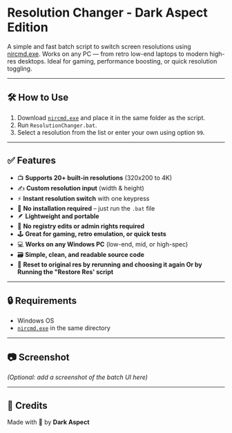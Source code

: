 # Resolution Changer - Dark Aspect Edition

A simple and fast batch script to switch screen resolutions using [nircmd.exe](https://www.nirsoft.net/utils/nircmd.html). Works on any PC — from retro low-end laptops to modern high-res desktops. Ideal for gaming, performance boosting, or quick resolution toggling.

---

## 🛠️ How to Use
1. Download [`nircmd.exe`](https://www.nirsoft.net/utils/nircmd.html) and place it in the same folder as the script.
2. Run `ResolutionChanger.bat`.
3. Select a resolution from the list or enter your own using option `99`.

---

## ✅ Features

- 📺 **Supports 20+ built-in resolutions** (320x200 to 4K)
- ✍️ **Custom resolution input** (width & height)
- ⚡ **Instant resolution switch** with one keypress
- 💾 **No installation required** – just run the `.bat` file
- 🪶 **Lightweight and portable** 
- 🧠 **No registry edits or admin rights required**
- 🕹️ **Great for gaming, retro emulation, or quick tests**
- 💻 **Works on any Windows PC** (low-end, mid, or high-spec)
- 🗃️ **Simple, clean, and readable source code**
- 🔄 **Reset to original res by rerunning and choosing it again Or by Running the "Restore Res' script**

---

## 🔒 Requirements
- Windows OS
- [`nircmd.exe`](https://www.nirsoft.net/utils/nircmd.html) in the same directory

---

## 📷 Screenshot
*(Optional: add a screenshot of the batch UI here)*

---

## 🧠 Credits
Made with 🤘 by **Dark Aspect**
